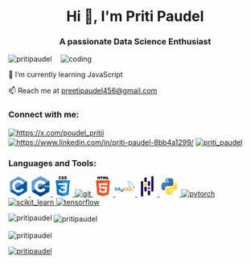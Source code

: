 <h1 align="center">Hi 👋, I'm Priti Paudel</h1>
<h3 align="center">A passionate Data Science Enthusiast</h3>
<img align ="right" alt = "coding" src = "https://i.pinimg.com/564x/28/3b/7d/283b7d4ba51e2674d0b192b26353bc28.jpg" width = "400">




<p align="left"> <img src="https://komarev.com/ghpvc/?username=pritipaudel&label=Profile%20views&color=0e75b6&style=flat" alt="pritipaudel" /> </p>
🌱 I’m currently learning JavaScript

📫 Reach me at preetipaudel456@gmail.com





<h3 align="left">Connect with me:</h3>

<p align="left">
<a href="https://twitter.com/https://x.com/poudel_pritii" target="blank"><img align="center" src="https://raw.githubusercontent.com/rahuldkjain/github-profile-readme-generator/master/src/images/icons/Social/twitter.svg" alt="https://x.com/poudel_pritii" height="30" width="40" /></a>
<a href="https://linkedin.com/in/https://www.linkedin.com/in/priti-paudel-8bb4a1299/" target="blank"><img align="center" src="https://raw.githubusercontent.com/rahuldkjain/github-profile-readme-generator/master/src/images/icons/Social/linked-in-alt.svg" alt="https://www.linkedin.com/in/priti-paudel-8bb4a1299/" height="30" width="40" /></a>
<a href="https://instagram.com/priti_paudel" target="blank"><img align="center" src="https://raw.githubusercontent.com/rahuldkjain/github-profile-readme-generator/master/src/images/icons/Social/instagram.svg" alt="priti_paudel" height="30" width="40" /></a>
</p>

<h3 align="left">Languages and Tools:</h3>

<p align="left"> <a href="https://www.cprogramming.com/" target="_blank" rel="noreferrer"> <img src="https://raw.githubusercontent.com/devicons/devicon/master/icons/c/c-original.svg" alt="c" width="40" height="40"/> </a> <a href="https://www.w3schools.com/cpp/" target="_blank" rel="noreferrer"> <img src="https://raw.githubusercontent.com/devicons/devicon/master/icons/cplusplus/cplusplus-original.svg" alt="cplusplus" width="40" height="40"/> </a> <a href="https://www.w3schools.com/css/" target="_blank" rel="noreferrer"> <img src="https://raw.githubusercontent.com/devicons/devicon/master/icons/css3/css3-original-wordmark.svg" alt="css3" width="40" height="40"/> </a> <a href="https://git-scm.com/" target="_blank" rel="noreferrer"> <img src="https://www.vectorlogo.zone/logos/git-scm/git-scm-icon.svg" alt="git" width="40" height="40"/> </a> <a href="https://www.w3.org/html/" target="_blank" rel="noreferrer"> <img src="https://raw.githubusercontent.com/devicons/devicon/master/icons/html5/html5-original-wordmark.svg" alt="html5" width="40" height="40"/> </a> <a href="https://www.mysql.com/" target="_blank" rel="noreferrer"> <img src="https://raw.githubusercontent.com/devicons/devicon/master/icons/mysql/mysql-original-wordmark.svg" alt="mysql" width="40" height="40"/> </a> <a href="https://pandas.pydata.org/" target="_blank" rel="noreferrer"> <img src="https://raw.githubusercontent.com/devicons/devicon/2ae2a900d2f041da66e950e4d48052658d850630/icons/pandas/pandas-original.svg" alt="pandas" width="40" height="40"/> </a> <a href="https://www.python.org" target="_blank" rel="noreferrer"> <img src="https://raw.githubusercontent.com/devicons/devicon/master/icons/python/python-original.svg" alt="python" width="40" height="40"/> </a> <a href="https://pytorch.org/" target="_blank" rel="noreferrer"> <img src="https://www.vectorlogo.zone/logos/pytorch/pytorch-icon.svg" alt="pytorch" width="40" height="40"/> </a> <a href="https://scikit-learn.org/" target="_blank" rel="noreferrer"> <img src="https://upload.wikimedia.org/wikipedia/commons/0/05/Scikit_learn_logo_small.svg" alt="scikit_learn" width="40" height="40"/> </a> <a href="https://www.tensorflow.org" target="_blank" rel="noreferrer"> <img src="https://www.vectorlogo.zone/logos/tensorflow/tensorflow-icon.svg" alt="tensorflow" width="40" height="40"/> </a> </p> 


<p><img align="left" src="https://github-readme-stats.vercel.app/api/top-langs?username=pritipaudel&show_icons=true&locale=en&layout=compact" alt="pritipaudel" /></p>


<p>&nbsp;<img align="center" src="https://github-readme-stats.vercel.app/api?username=pritipaudel&show_icons=true&locale=en" alt="pritipaudel" /></p>


<p><img align="center" src="https://github-readme-streak-stats.herokuapp.com/?user=pritipaudel&" alt="pritipaudel" /></p>

<p align="left"> <a href="https://github.com/ryo-ma/github-profile-trophy"><img src="https://github-profile-trophy.vercel.app/?username=pritipaudel" alt="pritipaudel" /></a> </p>
